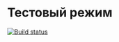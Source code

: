 # Тестовый режим
[![Build status](https://ci.appveyor.com/api/projects/status/l9wspfqra5vo5uj4?svg=true)](https://ci.appveyor.com/project/PavelPyanykh/aqa-31-hw-5-2-patterns)
